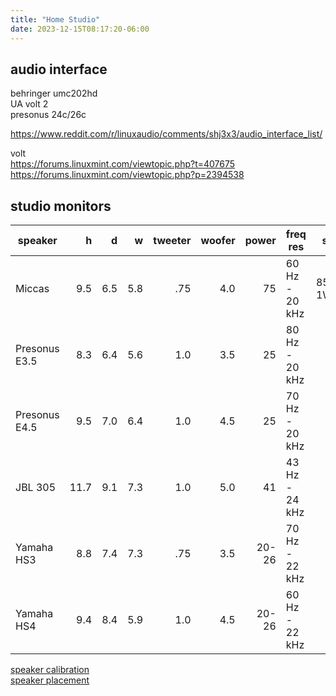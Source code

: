 ```yaml
---
title: "Home Studio"
date: 2023-12-15T08:17:20-06:00
---
```


## audio interface

behringer umc202hd  
UA volt 2  
presonus 24c/26c  

https://www.reddit.com/r/linuxaudio/comments/shj3x3/audio_interface_list/  

volt  
https://forums.linuxmint.com/viewtopic.php?t=407675  
https://forums.linuxmint.com/viewtopic.php?p=2394538  

## studio monitors

speaker | h | d | w | tweeter | woofer | power | freq res | sens | link
---|---:|---:|---:|---:|---:|---:|---|---|---
Miccas | 9.5 | 6.5 | 5.8 | .75 | 4.0 | 75 | 60 Hz - 20 kHz | 85dB 1W/1M | [link](https://www.miccatron.com/micca-mb42x/)
Presonus E3.5 | 8.3 | 6.4 | 5.6 | 1.0 | 3.5 | 25 | 80 Hz - 20 kHz | | [link](https://www.presonus.com/en-US/monitors/media-reference-monitors/eris-series/2777500101.html)
Presonus E4.5 | 9.5 | 7.0 | 6.4 | 1.0 | 4.5 | 25 | 70 Hz - 20 kHz  | | [link](https://www.presonus.com/en-US/monitors/media-reference-monitors/eris-series/2777500103.html)
JBL 305 | 11.7 | 9.1 | 7.3 | 1.0 | 5.0 | 41 | 43 Hz - 24 kHz | | [link](https://www.sweetwater.com/store/detail/LSR305MK2--jbl-305p-mkii-5-inch-powered-studio-monitor) 
Yamaha HS3 | 8.8 | 7.4 | 7.3 | .75 | 3.5 | 20-26 | 70 Hz - 22 kHz | | [link](https://usa.yamaha.com/products/proaudio/speakers/hs_3_4_inches/specs.html#product-tabs)
Yamaha HS4 | 9.4 | 8.4 | 5.9 | 1.0 | 4.5 | 20-26| 60 Hz - 22 kHz | | [link](https://usa.yamaha.com/products/proaudio/speakers/hs_3_4_inches/specs.html#product-tabs)

[speaker calibration](https://www.presonus.com/en-US/monitors/media-reference-monitors/eris-series/2777500101.html)  
[speaker placement](https://legacy.presonus.com/learn/technical-articles/studio-monitor-placement)  